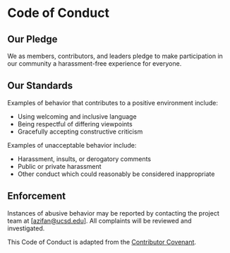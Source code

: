 # Code of Conduct

## Our Pledge

We as members, contributors, and leaders pledge to make participation in our community a harassment-free experience for everyone.

## Our Standards

Examples of behavior that contributes to a positive environment include:

- Using welcoming and inclusive language
- Being respectful of differing viewpoints
- Gracefully accepting constructive criticism

Examples of unacceptable behavior include:

- Harassment, insults, or derogatory comments
- Public or private harassment
- Other conduct which could reasonably be considered inappropriate

## Enforcement

Instances of abusive behavior may be reported by contacting the project team at [azifan@ucsd.edu]. All complaints will be reviewed and investigated.

This Code of Conduct is adapted from the [Contributor Covenant](https://www.contributor-covenant.org).
